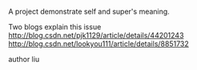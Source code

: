 A project demonstrate self and super's meaning.

Two blogs explain this issue
	http://blog.csdn.net/pjk1129/article/details/44201243
	http://blog.csdn.net/lookyou111/article/details/8851732

author liu
